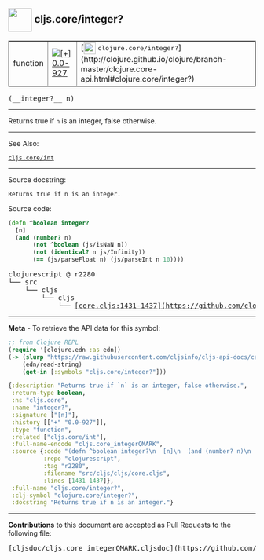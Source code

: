 ## <img width="48px" valign="middle" src="http://i.imgur.com/Hi20huC.png"> cljs.core/integer?

 <table border="1">
<tr>

<td>function</td>
<td><a href="https://github.com/cljsinfo/cljs-api-docs/tree/0.0-927"><img valign="middle" alt="[+] 0.0-927" src="https://img.shields.io/badge/+-0.0--927-lightgrey.svg"></a> </td>
<td>
[<img height="24px" valign="middle" src="http://i.imgur.com/1GjPKvB.png"> <samp>clojure.core/integer?</samp>](http://clojure.github.io/clojure/branch-master/clojure.core-api.html#clojure.core/integer?)
</td>
</tr>
</table>

 <samp>
(__integer?__ n)<br>
</samp>

---

Returns true if `n` is an integer, false otherwise.

---


See Also:

[`cljs.core/int`](cljs.core_int.md)<br>

---

Source docstring:

```
Returns true if n is an integer.
```

Source code:

```clj
(defn ^boolean integer?
  [n]
  (and (number? n)
       (not ^boolean (js/isNaN n))
       (not (identical? n js/Infinity))
       (== (js/parseFloat n) (js/parseInt n 10))))
```

 <pre>
clojurescript @ r2280
└── src
    └── cljs
        └── cljs
            └── <ins>[core.cljs:1431-1437](https://github.com/clojure/clojurescript/blob/r2280/src/cljs/cljs/core.cljs#L1431-L1437)</ins>
</pre>


---

__Meta__ - To retrieve the API data for this symbol:

```clj
;; from Clojure REPL
(require '[clojure.edn :as edn])
(-> (slurp "https://raw.githubusercontent.com/cljsinfo/cljs-api-docs/catalog/cljs-api.edn")
    (edn/read-string)
    (get-in [:symbols "cljs.core/integer?"]))
```

```clj
{:description "Returns true if `n` is an integer, false otherwise.",
 :return-type boolean,
 :ns "cljs.core",
 :name "integer?",
 :signature ["[n]"],
 :history [["+" "0.0-927"]],
 :type "function",
 :related ["cljs.core/int"],
 :full-name-encode "cljs.core_integerQMARK",
 :source {:code "(defn ^boolean integer?\n  [n]\n  (and (number? n)\n       (not ^boolean (js/isNaN n))\n       (not (identical? n js/Infinity))\n       (== (js/parseFloat n) (js/parseInt n 10))))",
          :repo "clojurescript",
          :tag "r2280",
          :filename "src/cljs/cljs/core.cljs",
          :lines [1431 1437]},
 :full-name "cljs.core/integer?",
 :clj-symbol "clojure.core/integer?",
 :docstring "Returns true if n is an integer."}

```

---

__Contributions__ to this document are accepted as Pull Requests to the following file:

 <pre>
[cljsdoc/cljs.core_integerQMARK.cljsdoc](https://github.com/cljsinfo/cljs-api-docs/blob/master/cljsdoc/cljs.core_integerQMARK.cljsdoc)
</pre>

